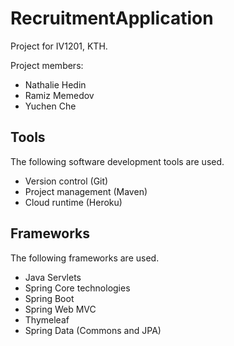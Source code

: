 # RecruitmentApplication
Project for IV1201, KTH.

Project members:
* Nathalie Hedin
* Ramiz Memedov
* Yuchen Che

## Tools
The following software development tools are used.
* Version control (Git)
* Project management (Maven)
* Cloud runtime (Heroku)

## Frameworks
The following frameworks are used.
* Java Servlets
* Spring Core technologies
* Spring Boot
* Spring Web MVC
* Thymeleaf
* Spring Data (Commons and JPA)
